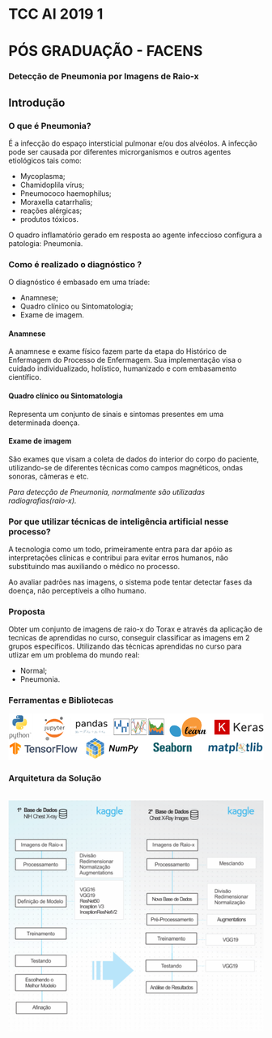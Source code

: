 # TCC AI 2019 1 
# PÓS GRADUAÇÃO - FACENS

<h3>Detecção de Pneumonia por Imagens de Raio-x</h3>

<h2> Introdução </h2>

<h3> O que é Pneumonia? </h3>

<p> É a infecção do espaço intersticial pulmonar e/ou dos alvéolos. A infecção pode ser causada por diferentes microrganismos e outros agentes etiológicos tais como: </p>

<ul>
    <li>Mycoplasma;</li>
    <li>Chamidoplila vírus;</li>
    <li>Pneumococo haemophilus;</li>
    <li>Moraxella catarrhalis;</li>
    <li>reações alérgicas;</li>
    <li>produtos tóxicos.</li>
</ul>
<p> O quadro inflamatório gerado em resposta ao agente infeccioso configura a patologia: Pneumonia. </p>

<h3> Como é realizado o diagnóstico ?</h3>

<p>O diagnóstico é embasado em uma tríade:</p>    
<ul>
    <li>Anamnese;</li>
    <li>Quadro clínico ou Sintomatologia; </li>
    <li>Exame de imagem.</li>
</ul>
    
<h4><b>Anamnese</b></h4>
<p>A anamnese e exame físico fazem parte da etapa do Histórico de Enfermagem do Processo de Enfermagem. Sua implementação visa o cuidado individualizado, holístico, humanizado e com embasamento científico.</p>

<h4><b>Quadro clínico ou Sintomatologia </b></h4>
<p> Representa um conjunto de sinais e sintomas presentes em uma determinada doença.</p>
    
<h4><b>Exame de imagem</b></h4>
<p> São exames que visam a coleta de dados do interior do  corpo do paciente, utilizando-se de diferentes técnicas como campos magnéticos, ondas sonoras, câmeras e etc.
<p><i>Para detecção de Pneumonia, normalmente são utilizadas radiografias(raio-x).</i></p> 

<h3> Por que utilizar técnicas de inteligência artificial nesse processo?</h3>
<p> A tecnologia como um todo, primeiramente entra para dar apóio as interpretações clínicas e contribui para evitar erros humanos, não substituindo mas auxiliando o médico no processo. </p>
<p> Ao avaliar padrões nas imagens, o sistema pode tentar detectar fases da doença, não perceptíveis a olho humano.</p> 

<h3>Proposta</h3>

<p> Obter um conjunto de imagens de raio-x do Torax e através da aplicação de tecnicas de aprendidas no curso, conseguir classificar as imagens em 2 grupos específicos. Utilizando das técnicas aprendidas no curso para utlizar em um problema do mundo real:</p>

<ul>
    <li>Normal;   </li>
    <li>Pneumonia. </li>
</ul>  

<h3>Ferramentas e Bibliotecas </h3>
<div> 
<img src="images/ferramentasbibliotecas.png">
</div>

<h3>Arquitetura da Solução</h3>
<br>
<div> 
<img src="images/arquiteturasolucao.png">
</div>
